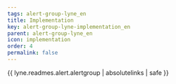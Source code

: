 ```yaml
---
tags: alert-group-lyne_en
title: Implementation
key: alert-group-lyne-implementation_en
parent: alert-group-lyne_en
icon: implementation
order: 4
permalink: false  
---
```

{{ lyne.readmes.alert.alertgroup | absolutelinks | safe }}


